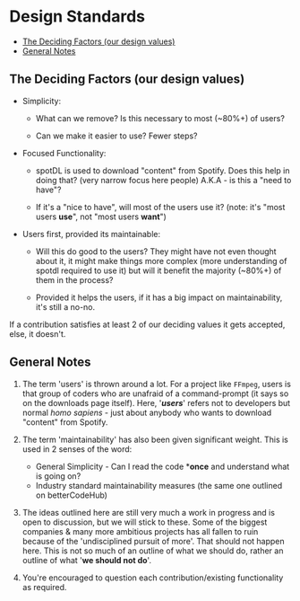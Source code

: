 # Design Standards<a name="design-standards"></a>

<!-- mdformat-toc start --slug=github --maxlevel=6 --minlevel=2 -->

- [The Deciding Factors (our design values)](#the-deciding-factors-our-design-values)
- [General Notes](#general-notes)

<!-- mdformat-toc end -->

## The Deciding Factors (our design values)<a name="the-deciding-factors-our-design-values"></a>

- Simplicity:

  - What can we remove? Is this necessary to most (~80%+) of users?

  - Can we make it easier to use? Fewer steps?

- Focused Functionality:

  - spotDL is used to download "content" from Spotify. Does this help in doing that? (very
    narrow focus here people) A.K.A - is this a "need to have"?

  - If it's a "nice to have", will most of the users use it? (note: it's "most users
    **use**", not "most users **want**")

- Users first, provided its maintainable:

  - Will this do good to the users? They might have not even thought about it, it might
    make things more complex (more understanding of spotdl required to use it) but will it
    benefit the majority (~80%+) of them in the process?

  - Provided it helps the users, if it has a big impact on maintainability, it's still a
    no-no.

If a contribution satisfies at least 2 of our deciding values it gets accepted, else, it
doesn't.

## General Notes<a name="general-notes"></a>

1. The term 'users' is thrown around a lot. For a project like `FFmpeg`, users is that
   group of coders who are unafraid of a command-prompt (it says so on the downloads page
   itself). Here, '***users***' refers not to developers but normal *homo sapiens* - just
   about anybody who wants to download "content" from Spotify.

2. The term 'maintainability' has also been given significant weight. This is used in 2
   senses of the word:

   - General Simplicity - Can I read the code \***once** and understand what is going on?
   - Industry standard maintainability measures (the same one outlined on betterCodeHub)

3. The ideas outlined here are still very much a work in progress and is open to
   discussion, but we will stick to these. Some of the biggest companies & many more
   ambitious projects has all fallen to ruin because of the 'undisciplined pursuit of
   more'. That should not happen here. This is not so much of an outline of what we should
   do, rather an outline of what '**we should not do**'.

4. You're encouraged to question each contribution/existing functionality as required.
